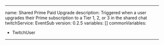 ---
name: Shared Prime Paid Upgrade
description: Triggered when a user upgrades their Prime subscription to a Tier 1, 2, or 3 in the shared chat
twitchService: EventSub
version: 0.2.5
variables: []
commonVariables:
  - TwitchUser
 ---